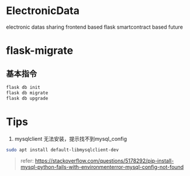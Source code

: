 # ElectronicData
electronic datas sharing frontend based flask smartcontract based future

# flask-migrate

## 基本指令

```bash
flask db init
flask db migrate
flask db upgrade
```


# Tips

1. mysqlclient 无法安装，提示找不到mysql_config
```bash
sudo apt install default-libmysqlclient-dev
```
> refer: https://stackoverflow.com/questions/5178292/pip-install-mysql-python-fails-with-environmenterror-mysql-config-not-found